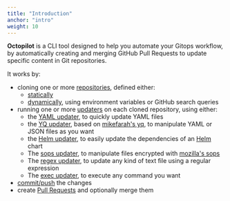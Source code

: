 ```yaml
---
title: "Introduction"
anchor: "intro"
weight: 10
---
```


**Octopilot** is a CLI tool designed to help you automate your Gitops workflow, by automatically creating and merging GitHub Pull Requests to update specific content in Git repositories.

It works by:
- cloning one or more [repositories](#repos), defined either:
  - [statically](#static)
  - [dynamically](#dynamic), using environment variables or GitHub search queries
- running one or more [updaters](#updaters) on each cloned repository, using either:
  - the [YAML updater](#yaml), to quickly update YAML files
  - the [YQ updater](#yq), based on [mikefarah's yq](https://github.com/mikefarah/yq), to manipulate YAML or JSON files as you want
  - the [Helm updater](#helm), to easily update the dependencies of an [Helm](https://helm.sh/) chart
  - The [sops updater](#sops), to manipulate files encrypted with [mozilla's sops](https://github.com/mozilla/sops)
  - The [regex updater](#regex), to update any kind of text file using a regular expression
  - The [exec updater](#exec), to execute any command you want
- [commit/push](#commit) the changes
- create [Pull Requests](#pull-request) and optionally merge them
